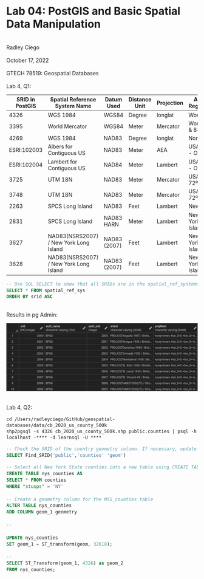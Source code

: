 # Lab 04: PostGIS and Basic Spatial Data Manipulation
<br> Radley Ciego </br>
<br> October 17, 2022 </br>
<br> GTECH 78519: Geospatial Databases </br>
<br> Lab 4, Q1: </br>

| SRID in PostGIS | Spatial Reference System Name | Datum Used | Distance Unit | Projection | Applicable Regions/Areas |
| --------------- | ----------------------------- | ---------- | ------------- | ---------- | ------------------------ |
| 4326            | WGS 1984                      | WGS84      | Degree        | longlat    | World                    |
| 3395            | World Mercator                | WGS84      | Meter         | Mercator   | World - 80ºS & 84ºN      |
| 4269            | WGS 1984                      | NAD83      | Degree        | longlat    | North America            |
| ESRI:102003     | Albers for Contiguous US      | NAD83      | Meter         | AEA        | USA - CONUS - Onshore    |
| ESRI:102004     | Lambert for Contiguous US     | NAD84      | Meter         | Lambert    | USA - CONUS - Onshore    |
| 3725            | UTM 18N                       | NAD83      | Meter         | Mercator   | USA - 78ºW & 72ºW        |
| 3748            | UTM 18N                       | NAD83      | Meter         | Mercator   | USA - 78ºW & 72ºW        |
| 2263            | SPCS Long Island              | NAD83      | Feet          | Lambert    | New York                 |
| 2831            | SPCS Long Island              | NAD83 HARN | Meter         | Lambert    | New York/Long Island     |
| 3627            | NAD83(NSRS2007) / New York Long Island | NAD83 (2007) | Feet  | Lambert | New York/Long Island     |
| 3628            | NAD83(NSRS2007) / New York Long Island | NAD83 (2007) | Feet | Lambert  | New York/Long Island     |

```sql
-- Use SQL SELECT to show that all SRIDs are in the spatial_ref_systems
SELECT * FROM spatial_ref_sys
ORDER BY srid ASC
```
<br> Results in pg Admin: </br>

![L4 Q1 result:](/img/l4q1.png)

<br> Lab 4, Q2: </br>

```
cd /Users/radleyciego/GitHub/geospatial-databases/data/cb_2020_us_county_500k
shp2pgsql -s 4326 cb_2020_us_county_500k.shp public.counties | psql -h localhost -**** -d learnsql -U ****  
```

```sql
-- Check the SRID of the country geometry column. If necessary, update the columd's SRID to an appropriate one
SELECT Find_SRID('public','counties' 'geom')
```

```sql
-- Select all New York State counties into a new table using CREATE TABLE ... AS
CREATE TABLE nys_counties AS
SELECT * FROM counties
WHERE "stusps" = 'NY'

-- Create a geometry column for the NYS_counties table
ALTER TABLE nys_counties
ADD COLUMN geom_1 geometry

-- 

UPDATE nys_counties
SET geom_1 = ST_transform(geom, 32618);

-- 
SELECT ST_Transform(geom_1, 4326) as geom_2
FROM nys_counties;
```

